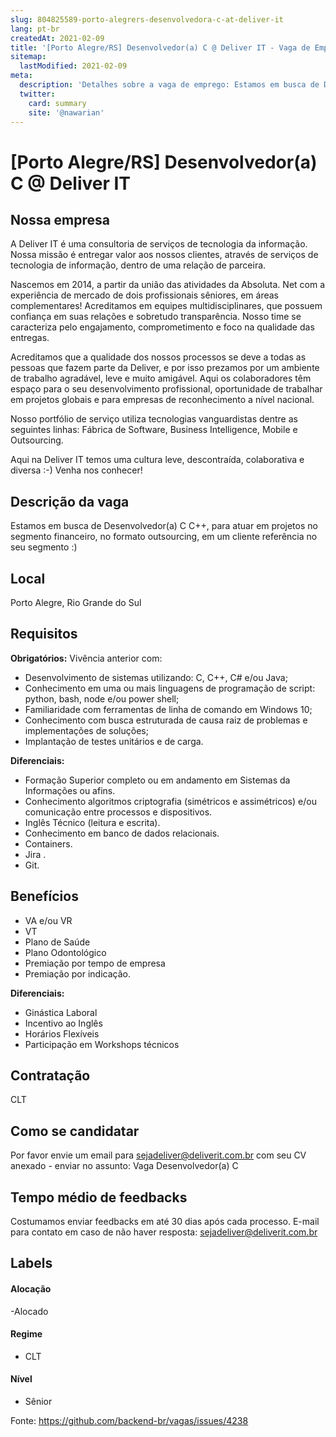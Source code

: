 ```yaml
---
slug: 804825589-porto-alegrers-desenvolvedora-c-at-deliver-it
lang: pt-br
createdAt: 2021-02-09
title: '[Porto Alegre/RS] Desenvolvedor(a) C @ Deliver IT - Vaga de Emprego'
sitemap:
  lastModified: 2021-02-09
meta:
  description: 'Detalhes sobre a vaga de emprego: Estamos em busca de Desenvolvedor(a) C C++, para atuar em projetos no segmento financeiro, no formato outsourcing, em um cliente referência no seu segmento :)'
  twitter:
    card: summary
    site: '@nawarian'
---
```


# [Porto Alegre/RS] Desenvolvedor(a) C @ Deliver IT

## Nossa empresa

A Deliver IT é uma consultoria de serviços de tecnologia da informação. Nossa missão é entregar valor aos nossos clientes, através de serviços de tecnologia de informação, dentro de uma relação de parceira.

Nascemos em 2014, a partir da união das atividades da Absoluta. Net com a experiência de mercado de dois profissionais sêniores, em áreas complementares! Acreditamos em equipes multidisciplinares, que possuem confiança em suas relações e sobretudo transparência. Nosso time se caracteriza pelo engajamento, comprometimento e foco na qualidade das entregas.

Acreditamos que a qualidade dos nossos processos se deve a todas as pessoas que fazem parte da Deliver, e por isso prezamos por um ambiente de trabalho agradável, leve e muito amigável. Aqui os colaboradores têm espaço para o seu desenvolvimento profissional, oportunidade de trabalhar em projetos globais e para empresas de reconhecimento a nível nacional.

Nosso portfólio de serviço utiliza tecnologias vanguardistas dentre as seguintes linhas: Fábrica de Software, Business Intelligence, Mobile e Outsourcing.

Aqui na Deliver IT temos uma cultura leve, descontraída, colaborativa e diversa :-) Venha nos conhecer!

## Descrição da vaga

Estamos em busca de Desenvolvedor(a) C C++, para atuar em projetos no segmento financeiro, no formato outsourcing, em um cliente referência no seu segmento :)

## Local

Porto Alegre, Rio Grande do Sul 

## Requisitos

**Obrigatórios:**
Vivência anterior com:
* Desenvolvimento de sistemas utilizando: C, C++, C# e/ou Java;
* Conhecimento em uma ou mais linguagens de programação de script: python, bash, node e/ou power shell;
* Familiaridade com ferramentas de linha de comando em Windows 10;
* Conhecimento com busca estruturada de causa raiz de problemas e implementações de soluções;
* Implantação de testes unitários e de carga.

**Diferenciais:**
* Formação Superior completo ou em andamento em Sistemas da Informações ou afins.
* Conhecimento algoritmos criptografia (simétricos e assimétricos) e/ou comunicação entre processos e dispositivos.
* Inglês Técnico (leitura e escrita).
* Conhecimento em banco de dados relacionais.
* Containers.
* Jira .
* Git.

## Benefícios
* VA e/ou VR
* VT
* Plano de Saúde
* Plano Odontológico
* Premiação por tempo de empresa
* Premiação por indicação.

**Diferenciais:**
* Ginástica Laboral
* Incentivo ao Inglês
* Horários Flexíveis
* Participação em Workshops técnicos

## Contratação

CLT

## Como se candidatar

Por favor envie um email para sejadeliver@deliverit.com.br com seu CV anexado - enviar no assunto: Vaga Desenvolvedor(a) C

## Tempo médio de feedbacks

Costumamos enviar feedbacks em até 30 dias após cada processo.
E-mail para contato em caso de não haver resposta: sejadeliver@deliverit.com.br

## Labels
<!-- retire os labels que não fazem sentido à vaga -->

#### Alocação
-Alocado

#### Regime
- CLT

#### Nível
- Sênior




Fonte: https://github.com/backend-br/vagas/issues/4238